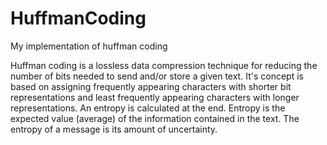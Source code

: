 # HuffmanCoding
  My implementation of huffman coding
  
  Huffman coding is a lossless data compression technique for reducing the number of bits needed to send and/or store a given text. It's concept is based on assigning frequently appearing characters with shorter bit representations and least frequently appearing characters with longer representations. An entropy is calculated at the end. Entropy is the expected value (average) of the information contained in the text. The entropy of a message is its amount of uncertainty.

